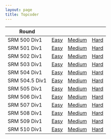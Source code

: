 ```yaml
---
layout: page
title: Topcoder
---
```


|Round           |     |     |     |
|----------------|:---:|:---:|:---:|
|SRM 500 Div1    |[Easy](/src/tc/srm500d1-1/)|[Medium](/src/tc/srm500d1-2/)|[Hard](/src/tc/srm500d1-3/)|
|SRM 501 Div1    |[Easy](/src/tc/srm501d1-1/)|[Medium](/src/tc/srm501d1-2/)|[Hard](/src/tc/srm501d1-3/)|
|SRM 502 Div1    |[Easy](/src/tc/srm502d1-1/)|[Medium](/src/tc/srm502d1-2/)|[Hard](/src/tc/srm502d1-3/)|
|SRM 503 Div1    |[Easy](/src/tc/srm503d1-1/)|[Medium](/src/tc/srm503d1-2/)|[Hard](/src/tc/srm503d1-3/)|
|SRM 504 Div1    |[Easy](/src/tc/srm504d1-1/)|[Medium](/src/tc/srm504d1-2/)|[Hard](/src/tc/srm504d1-3/)|
|SRM 504.5 Div1  |[Easy](/src/tc/srm504.5d1-1/)|[Medium](/src/tc/srm504.5d1-2/)|[Hard](/src/tc/srm504.5d1-3/)|
|SRM 505 Div1    |[Easy](/src/tc/srm505d1-1/)|[Medium](/src/tc/srm505d1-2/)|[Hard](/src/tc/srm505d1-3/)|
|SRM 506 Div1    |[Easy](/src/tc/srm506d1-1/)|[Medium](/src/tc/srm506d1-2/)|[Hard](/src/tc/srm506d1-3/)|
|SRM 507 Div1    |[Easy](/src/tc/srm507d1-1/)|[Medium](/src/tc/srm507d1-2/)|[Hard](/src/tc/srm507d1-3/)|
|SRM 508 Div1    |[Easy](/src/tc/srm508d1-1/)|[Medium](/src/tc/srm508d1-2/)|[Hard](/src/tc/srm508d1-3/)|
|SRM 509 Div1    |[Easy](/src/tc/srm509d1-1/)|[Medium](/src/tc/srm509d1-2/)|[Hard](/src/tc/srm509d1-3/)|
|SRM 510 Div1    |[Easy](/src/tc/srm510d1-1/)|[Medium](/src/tc/srm510d1-2/)|[Hard](/src/tc/srm510d1-3/)|
